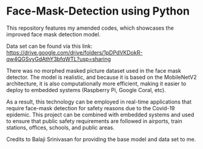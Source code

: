# Face-Mask-Detection using Python

This repository features my amended codes, which showcases the improved face mask detection model.

Data set can be found via this link: https://drive.google.com/drive/folders/1pDPdVKDokR-qw4QGSvyGdAthY3bfqWTL?usp=sharing

There was no morphed masked picture dataset used in the face mask detector. The model is realistic, and because it is based on the MobileNetV2 architecture, it is also computationally more efficient, making it easier to deploy to embedded systems (Raspberry Pi, Google Coral, etc).

As a result, this technology can be employed in real-time applications that require face-mask detection for safety reasons due to the Covid-19 epidemic. This project can be combined with embedded systems and used to ensure that public safety requirements are followed in airports, train stations, offices, schools, and public areas.

Credits to Balaji Srinivasan for providing the base model and data set to me.
